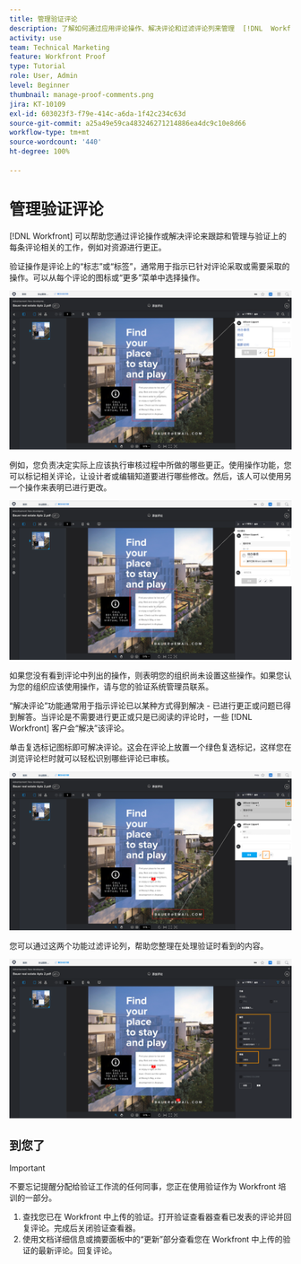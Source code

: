 ```yaml
---
title: 管理验证评论
description: 了解如何通过应用评论操作、解决评论和过滤评论列来管理  [!DNL  Workfront]  中的验证评论。
activity: use
team: Technical Marketing
feature: Workfront Proof
type: Tutorial
role: User, Admin
level: Beginner
thumbnail: manage-proof-comments.png
jira: KT-10109
exl-id: 603023f3-f79e-414c-a6da-1f42c234c63d
source-git-commit: a25a49e59ca483246271214886ea4dc9c10e8d66
workflow-type: tm+mt
source-wordcount: '440'
ht-degree: 100%

---
```


# 管理验证评论

[!DNL Workfront] 可以帮助您通过评论操作或解决评论来跟踪和管理与验证上的每条评论相关的工作，例如对资源进行更正。

验证操作是评论上的“标志”或“标签”，通常用于指示已针对评论采取或需要采取的操作。可以从每个评论的图标或“更多”菜单中选择操作。

![验证查看器中的验证图像，其中评论上突出显示了标志图标，并且可以看到可用的验证操作。](assets/manage-comments-1.png)

例如，您负责决定实际上应该执行审核过程中所做的哪些更正。使用操作功能，您可以标记相关评论，让设计者或编辑知道要进行哪些修改。然后，该人可以使用另一个操作来表明已进行更改。

![验证查看器中的验证图像，其中评论上突出显示了 [!UICONTROL To Do] 验证操作。](assets/manage-comments-2.png)

如果您没有看到评论中列出的操作，则表明您的组织尚未设置这些操作。如果您认为您的组织应该使用操作，请与您的验证系统管理员联系。

“解决评论”功能通常用于指示评论已以某种方式得到解决 - 已进行更正或问题已得到解答。当评论是不需要进行更正或只是已阅读的评论时，一些 [!DNL Workfront] 客户会“解决”该评论。

单击复选标记图标即可解决评论。这会在评论上放置一个绿色复选标记，这样您在浏览评论栏时就可以轻松识别哪些评论已审核。

![验证查看器中的验证图像，其中评论上突出显示复选标记图标。](assets/manage-comments-4.png)

您可以通过这两个功能过滤评论列，帮助您整理在处理验证时看到的内容。

![验证查看器中评论过滤器的图像，其中突出显示 [!UICONTROL Actions] 和 [!UICONTROL General] 过滤选项。](assets/manage-comments-3.png)

## 到您了

>[!IMPORTANT]
>
>不要忘记提醒分配给验证工作流的任何同事，您正在使用验证作为 Workfront 培训的一部分。


1. 查找您已在 Workfront 中上传的验证。打开验证查看器查看已发表的评论并回复评论。完成后关闭验证查看器。
1. 使用文档详细信息或摘要面板中的“更新”部分查看您在 Workfront 中上传的验证的最新评论。回复评论。


<!--
## Learn more
* Create and manage proof comments
-->
